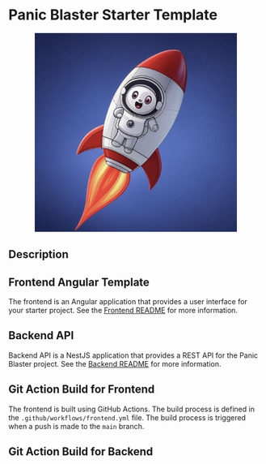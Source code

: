 # Panic Blaster Starter Template

<p align="center">
  <img src="./Backend/Logo.png" width="400" alt="Panic Blaster Logo" />
</p>

## Description

## Frontend Angular Template

The frontend is an Angular application that provides a user interface for your starter project. See the [Frontend README](./Frontend/README.md) for more information.

## Backend API

Backend API is a NestJS application that provides a REST API for the Panic Blaster project. See the [Backend README](./Backend/README.md) for more information.

## Git Action Build for Frontend

The frontend is built using GitHub Actions. The build process is defined in the `.github/workflows/frontend.yml` file. The build process is triggered when a push is made to the `main` branch.

## Git Action Build for Backend
